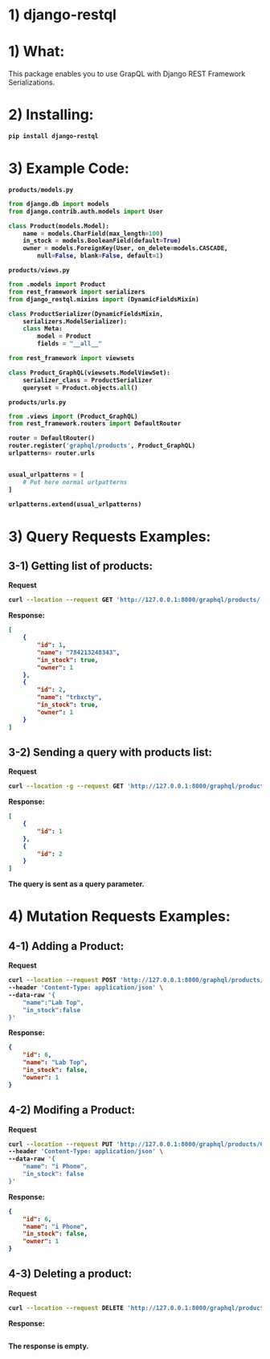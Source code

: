 # 1) django-restql


# 1) What:



This package enables you to use GrapQL with Django REST Framework 
Serializations.



# 2) Installing:

<b>

```bash
pip install django-restql
```

# 3) Example Code:





`products/models.py`
```python
from django.db import models
from django.contrib.auth.models import User

class Product(models.Model):
	name = models.CharField(max_length=100)
	in_stock = models.BooleanField(default=True)
	owner = models.ForeignKey(User, on_delete=models.CASCADE, 
		null=False, blank=False, default=1)
```





`products/views.py`
```python
from .models import Product
from rest_framework import serializers
from django_restql.mixins import (DynamicFieldsMixin)

class ProductSerializer(DynamicFieldsMixin, 
	serializers.ModelSerializer):
	class Meta:
		model = Product
		fields = "__all__"

from rest_framework import viewsets

class Product_GraphQL(viewsets.ModelViewSet):
	serializer_class = ProductSerializer
	queryset = Product.objects.all()
```





`products/urls.py`
```python
from .views import (Product_GraphQL)
from rest_framework.routers import DefaultRouter

router = DefaultRouter()
router.register('graphql/products', Product_GraphQL)
urlpatterns= router.urls


usual_urlpatterns = [
	# Put here normal urlpatterns	
]

urlpatterns.extend(usual_urlpatterns)
```









# 3) Query Requests Examples:



## 3-1) Getting list of products:



Request

```bash
curl --location --request GET 'http://127.0.0.1:8000/graphql/products/'
```


Response:


```json
[
    {
        "id": 1,
        "name": "784213248343",
        "in_stock": true,
        "owner": 1
    },
    {
        "id": 2,
        "name": "trbxcty",
        "in_stock": true,
        "owner": 1
    }
]
```







## 3-2) Sending a query with products list:



Request

```bash
curl --location -g --request GET 'http://127.0.0.1:8000/graphql/products/?query={id}'
```


Response:


```json
[
    {
        "id": 1
    },
    {
        "id": 2
    }
]
```


The query is sent as a query parameter.








# 4) Mutation Requests Examples:








## 4-1) Adding a Product:



Request

```bash
curl --location --request POST 'http://127.0.0.1:8000/graphql/products/' \
--header 'Content-Type: application/json' \
--data-raw '{
    "name":"Lab Top",
    "in_stock":false
}'
```


Response:


```json
{
    "id": 6,
    "name": "Lab Top",
    "in_stock": false,
    "owner": 1
}
```









## 4-2) Modifing a Product:



Request

```bash
curl --location --request PUT 'http://127.0.0.1:8000/graphql/products/6/' \
--header 'Content-Type: application/json' \
--data-raw '{
    "name": "i Phone",
    "in_stock": false
}'
```


Response:


```json
{
    "id": 6,
    "name": "i Phone",
    "in_stock": false,
    "owner": 1
}
```











## 4-3) Deleting a product:



Request

```bash
curl --location --request DELETE 'http://127.0.0.1:8000/graphql/products/6/'
```


Response:


```json

```


The response is empty.



















</b>
